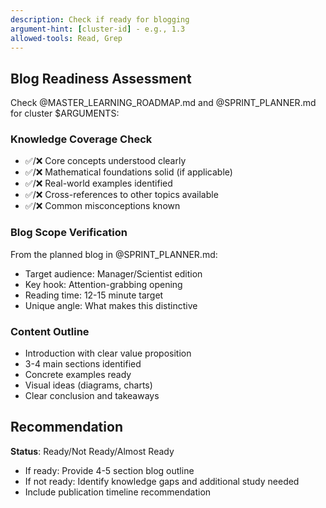 ```yaml
---
description: Check if ready for blogging  
argument-hint: [cluster-id] - e.g., 1.3
allowed-tools: Read, Grep
---
```

## Blog Readiness Assessment

Check @MASTER_LEARNING_ROADMAP.md and @SPRINT_PLANNER.md for cluster $ARGUMENTS:

### Knowledge Coverage Check

- ✅/❌ Core concepts understood clearly
- ✅/❌ Mathematical foundations solid (if applicable)
- ✅/❌ Real-world examples identified
- ✅/❌ Cross-references to other topics available
- ✅/❌ Common misconceptions known

### Blog Scope Verification

From the planned blog in @SPRINT_PLANNER.md:

- Target audience: Manager/Scientist edition
- Key hook: Attention-grabbing opening
- Reading time: 12-15 minute target
- Unique angle: What makes this distinctive

### Content Outline

- Introduction with clear value proposition
- 3-4 main sections identified
- Concrete examples ready
- Visual ideas (diagrams, charts)
- Clear conclusion and takeaways

## Recommendation

**Status**: Ready/Not Ready/Almost Ready

- If ready: Provide 4-5 section blog outline
- If not ready: Identify knowledge gaps and additional study needed
- Include publication timeline recommendation
